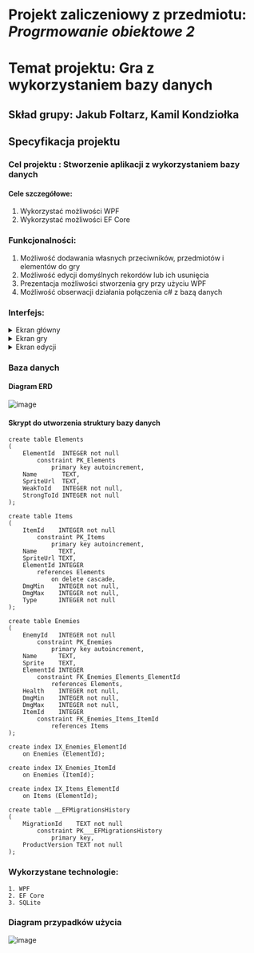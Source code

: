 # Projekt zaliczeniowy z przedmiotu: _**Progrmowanie obiektowe 2**_

# Temat projektu: Gra z wykorzystaniem bazy danych
## Skład grupy: Jakub Foltarz, Kamil Kondziołka
## Specyfikacja projektu
### Cel projektu : Stworzenie aplikacji z wykorzystaniem bazy danych
#### Cele szczegółowe:
   1. Wykorzystać możliwości WPF
   2. Wykorzystać możliwości EF Core
### Funkcjonalności:
   1. Możliwość dodawania własnych przeciwników, przedmiotów i elementów do gry
   2. Możliwość edycji domyślnych rekordów lub ich usunięcia
   3. Prezentacja możliwości stworzenia gry przy użyciu WPF
   4. Możliwość obserwacji działania połączenia c# z bazą danych
### Interfejs:

   <details>
       <summary>Ekran główny</summary>
           Ekran główny zawiera 3 przyciski, służące do przejścia na ekran gry, ekran służący do edytowania oraz wyjście z aplikacji
	
![mainScreen](https://i.gyazo.com/a4ab06dfff5993555136a9e929748508.png)
   </details>
   <details>
       <summary>Ekran gry</summary>
           Ekran gry zawiera informacje o wykonanych turach, przedmiocie aktualnie trzymanym przez gracza, główną planszę, oraz pasek z przedmiotami
	
![gameScreen](https://i.gyazo.com/2fde9dbc27a9f88a8efdda4b1e1971a3.png)
   </details>
   
   <details>
       <summary>Ekran edycji</summary>
           Ekran edycji są to wyświetlane w postaci tabeli dane pobierane z bazy danych z możliwościa dodania, edycji, oraz usunięcia rekordów
	
![editMain](https://i.gyazo.com/c0dd49d79360f472143913af8d89491e.png)
![editEditor](https://i.gyazo.com/33edf9d66ce40537873ef83de2193e85.png)
   </details>
         
### Baza danych

####	Diagram ERD
![image](https://i.gyazo.com/54da70ba618fac17c8643c30241f2932.png)

####	Skrypt do utworzenia struktury bazy danych

    create table Elements
    (
        ElementId  INTEGER not null
            constraint PK_Elements
                primary key autoincrement,
        Name       TEXT,
        SpriteUrl  TEXT,
        WeakToId   INTEGER not null,
        StrongToId INTEGER not null
    );

    create table Items
    (
        ItemId    INTEGER not null
            constraint PK_Items
                primary key autoincrement,
        Name      TEXT,
        SpriteUrl TEXT,
        ElementId INTEGER
            references Elements
                on delete cascade,
        DmgMin    INTEGER not null,
        DmgMax    INTEGER not null,
        Type      INTEGER not null
    );

    create table Enemies
    (
        EnemyId   INTEGER not null
            constraint PK_Enemies
                primary key autoincrement,
        Name      TEXT,
        Sprite    TEXT,
        ElementId INTEGER
            constraint FK_Enemies_Elements_ElementId
                references Elements,
        Health    INTEGER not null,
        DmgMin    INTEGER not null,
        DmgMax    INTEGER not null,
        ItemId    INTEGER
            constraint FK_Enemies_Items_ItemId
                references Items
    );

    create index IX_Enemies_ElementId
        on Enemies (ElementId);

    create index IX_Enemies_ItemId
        on Enemies (ItemId);

    create index IX_Items_ElementId
        on Items (ElementId);

    create table __EFMigrationsHistory
    (
        MigrationId    TEXT not null
            constraint PK___EFMigrationsHistory
                primary key,
        ProductVersion TEXT not null
    );



### Wykorzystane technologie:
    1. WPF
    2. EF Core
    3. SQLite
### Diagram przypadków użycia
![image](https://i.gyazo.com/99c91cc314cde420b35fd9a0b6ece1fa.png)
